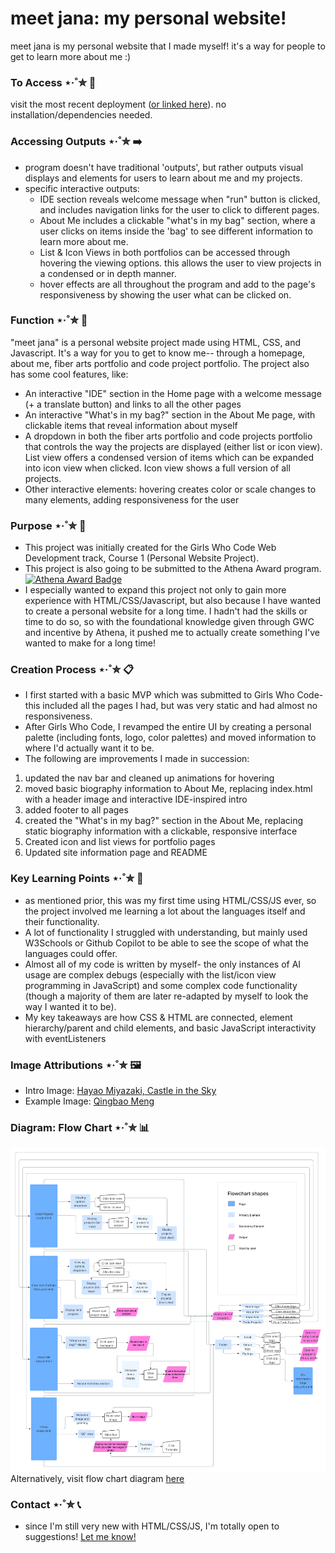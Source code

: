 # meet jana: my personal website!
meet jana is my personal website that I made myself! it's a way for people to get to learn more about me :)

### To Access ⋆·˚✮ 🔗
visit the most recent deployment ([or linked here](https://pepper-0.github.io/meet-jana/)). no installation/dependencies needed. 

### Accessing Outputs ⋆·˚✮ ➡️
- program doesn't have traditional 'outputs', but rather outputs visual displays and elements for users to learn about me and my projects.
- specific interactive outputs:
  - IDE section reveals welcome message when "run" button is clicked, and includes navigation links for the user to click to different pages.
  - About Me includes a clickable "what's in my bag" section, where a user clicks on items inside the 'bag' to see different information to learn more about me.
  - List & Icon Views in both portfolios can be accessed through hovering the viewing options. this allows the user to view projects in a condensed or in depth manner.
  - hover effects are all throughout the program and add to the page's responsiveness by showing the user what can be clicked on.

### Function ⋆·˚✮ 🚧
"meet jana" is a personal website project made using HTML, CSS, and Javascript. It's a way for you to get to know me-- through a homepage, about me, fiber arts portfolio and code project portfolio. The project also has some cool features, like:
- An interactive "IDE" section in the Home page with a welcome message (+ a translate button) and links to all the other pages
- An interactive "What's in my bag?" section in the About Me page, with clickable items that reveal information about myself
- A dropdown in both the fiber arts portfolio and code projects portfolio that controls the way the projects are displayed (either list or icon view). List view offers a condensed version of items which can be expanded into icon view when clicked. Icon view shows a full version of all projects.
- Other interactive elements: hovering creates color or scale changes to many elements, adding responsiveness for the user

### Purpose ⋆·˚✮ 📍
- This project was initially created for the Girls Who Code Web Development track, Course 1 (Personal Website Project). 
- This project is also going to be submitted to the Athena Award program. [![Athena Award Badge](https://img.shields.io/endpoint?url=https%3A%2F%2Faward.athena.hackclub.com%2Fapi%2Fbadge)](https://award.athena.hackclub.com?utm_source=readme)
- I especially wanted to expand this project not only to gain more experience with HTML/CSS/Javascript, but also because I have wanted to create a personal website for a long time. I hadn't had the skills or time to do so, so with the foundational knowledge given through GWC and incentive by Athena, it pushed me to actually create something I've wanted to make for a long time!

### Creation Process ⋆·˚✮ 📋
- I first started with a basic MVP which was submitted to Girls Who Code- this included all the pages I had, but was very static and had almost no responsiveness.
- After Girls Who Code, I revamped the entire UI by creating a personal palette (including fonts, logo, color palettes) and moved information to where I'd actually want it to be.
- The following are improvements I made in succession:
1. updated the nav bar and cleaned up animations for hovering
2. moved basic biography information to About Me, replacing index.html with a header image and interactive IDE-inspired intro
3. added footer to all pages
4. created the "What's in my bag?" section in the About Me, replacing static biography information with a clickable, responsive interface
5. Created icon and list views for portfolio pages
6. Updated site information page and README

### Key Learning Points ⋆·˚✮ 📌
- as mentioned prior, this was my first time using HTML/CSS/JS ever, so the project involved me learning a lot about the languages itself and their functionality.
- A lot of functionality I struggled with understanding, but mainly used W3Schools or Github Copilot to be able to see the scope of what the languages could offer.
- Almost all of my code is written by myself- the only instances of AI usage are complex debugs (especially with the list/icon view programming in JavaScript) and some complex code functionality (though a majority of them are later re-adapted by myself to look the way I wanted it to be).
- My key takeaways are how CSS & HTML are connected, element hierarchy/parent and child elements, and basic JavaScript interactivity with eventListeners

### Image Attributions ⋆·˚✮ 🖼️
- Intro Image: [Hayao Miyazaki, Castle in the Sky](https://goodwallpapers.com/wallpaper/14690/studio-ghibli-dreamy-desktop-4k-wallpaper)
- Example Image: [Qingbao Meng](https://unsplash.com/photos/birds-eye-view-photograph-of-green-mountains-01_igFr7hd4)

### Diagram: Flow Chart ⋆·˚✮ 📊
![Image of a flow chart representing my personal website](./assets/meetjanaflowchart.png "Website Flowchart")
Alternatively, visit flow chart diagram [here](https://lucid.app/lucidchart/df134f72-033d-4b15-9273-855e549ed7d0/edit?viewport_loc=-713%2C-2959%2C5414%2C2952%2C0_0&invitationId=inv_5a611754-c303-4711-809c-cc9c74e72904)

### Contact ⋆·˚✮ 📞
- since I'm still very new with HTML/CSS/JS, I'm totally open to suggestions! [Let me know!](https://github.com/pepper-0/pepper-0.github.io/issues)
